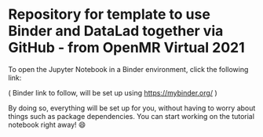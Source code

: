 # Repository for template to use Binder and DataLad together via GitHub - from OpenMR Virtual 2021 

To open the Jupyter Notebook in a Binder environment, click the following link:

( Binder link to follow, will be set up using https://mybinder.org/ )

By doing so, everything will be set up for you, without having to worry about
things such as package dependencies. You can start working on the tutorial
notebook right away! :smile:
